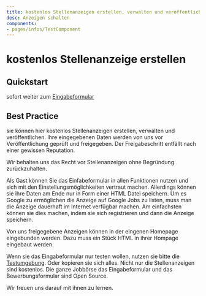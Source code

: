 ```yaml
---
title: kostenlos Stellenanzeigen erstellen, verwalten und veröffentlichen.
desc: Anzeigen schalten
components:
- pages/infos/TestComponent
---
```


# kostenlos Stellenanzeige erstellen

## Quickstart

sofort weiter zum [Eingabeformular](https://jobwizard.yawik.org)

## Best Practice



sie können hier kostenlos Stellenanzeigen erstellen, verwalten und veröffentlichen. Ihre eingegebenen Daten werden von uns vor Veröffentlichung geprüft und freigegeben. Der Freigabeschritt entfällt nach einer gewissen Reputation.

Wir behalten uns das Recht vor Stellenanzeigen ohne Begründung zurückzuhalten.

Als Gast können Sie das Einfabeformular in allen Funktionen nutzen und sich mit den Einstellungsmöglichkeiten vertraut machen. Allerdings können sie ihre Daten am Ende nur in Form einer HTML Datei speichern. Um es Google zu ermöglichen die Anzeige auf Google Jobs zu listen, muss man die Anzeige dauerhaft im Internet verfügbar machen. Am einfachsten können sie dies machen, indem sie sich registrieren und dann die Anzeige speichern.

Von uns freigegebene Anzeigen können in der eingenen Homepage eingebunden werden. Dazu muss ein Stück HTML in ihrer Hompage eingebaut werden.

Wenn sie das Eingabeformular nur testen wollen, nutzen sie bitte die [Testumgebung](https://yawik.gitlab.io/jobwizard/). Oder kopieren sie sich alles. Nicht nur die Stellenanzeigen sind kostenlos. Die ganze Jobbörse das Eingabeformular und das Bewerbungsformular sind Open Source.

Wir freuen uns darauf mit ihnen zu lernen.



